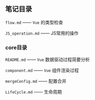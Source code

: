 ## 笔记目录

`flow.md` —— `Vue` 的类型检查

`JS_operation.md` —— JS常用的操作

### core目录

`README.md` —— `Vue` 数据驱动过程简要分析

`component.md` —— `Vue` 组件渲染过程

`mergeConfig.md` —— 配置合并

`LifeCycle.md` —— 生命周期